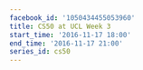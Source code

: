 ```yaml
---
facebook_id: '1050434455053960'
title: CS50 at UCL Week 3
start_time: '2016-11-17 18:00'
end_time: '2016-11-17 21:00'
series_id: cs50
---
```

